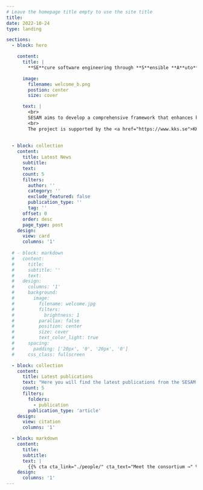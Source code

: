 ```yaml
---
# Leave the homepage title empty to use the site title
title:
date: 2022-10-24
type: landing

sections:
  - block: hero

    content:
      title: |
        **SE**cure software engineering through **S**ensible **A**uto**M**ation

      image:
        filename: welcome_b.png
        postion: center
        size: cover

      text: |
        <br>
        SESAM aims to develop a comprehensive framework that enhances key development practices by integrating security seamlessly and sensibly. The project will focus on minimizing the disruption to developers’ workflows through automation and intelligent tool support.
        <br>
        The project is supported by the <a href="https://www.kks.se">KK Foundation</a>.
      
        
  - block: collection
    content:
      title: Latest News
      subtitle:
      text:
      count: 5
      filters:
        author: ''
        category: ''
        exclude_featured: false
        publication_type: ''
        tag: ''
      offset: 0
      order: desc
      page_type: post
    design:
      view: card
      columns: '1'
  
  # - block: markdown
  #   content:
  #     title:
  #     subtitle: ''
  #     text:
  #   design:
  #     columns: '1'
  #     background:
  #       image: 
  #         filename: welcome.jpg
  #         filters:
  #           brightness: 1
  #         parallax: false
  #         position: center
  #         size: cover
  #         text_color_light: true
  #     spacing:
  #       padding: ['20px', '0', '20px', '0']
  #     css_class: fullscreen

  - block: collection
    content:
      title: Latest publications
      text: "Here you will find the latest publications from the SESAM project."
      count: 5
      filters:
        folders:
          - publication
        publication_type: 'article'
    design:
      view: citation
      columns: '1'

  - block: markdown
    content:
      title:
      subtitle:
      text: |
        {{% cta cta_link="./people/" cta_text="Meet the consortium →" %}}
    design:
      columns: '1'
---
```

